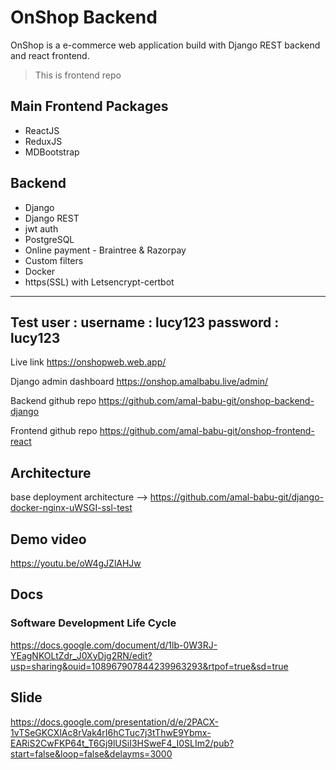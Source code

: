 # OnShop Backend

OnShop is a e-commerce web application
build with Django REST backend and react frontend.

> This is frontend repo

## Main Frontend Packages 
* ReactJS
* ReduxJS
* MDBootstrap

## Backend
* Django
* Django REST
* jwt auth
* PostgreSQL
* Online payment - Braintree & Razorpay
* Custom filters
* Docker
* https(SSL) with Letsencrypt-certbot
---
Test user : username : lucy123
            password : lucy123
---
Live link https://onshopweb.web.app/

Django admin dashboard https://onshop.amalbabu.live/admin/

Backend github repo https://github.com/amal-babu-git/onshop-backend-django

Frontend github repo https://github.com/amal-babu-git/onshop-frontend-react

## Architecture
base deployment architecture -->
https://github.com/amal-babu-git/django-docker-nginx-uWSGI-ssl-test

## Demo video
https://youtu.be/oW4gJZlAHJw
## Docs
### Software Development Life Cycle

https://docs.google.com/document/d/1lb-0W3RJ-YEagNKOLtZdr_J0XyDjg2RN/edit?usp=sharing&ouid=108967907844239963293&rtpof=true&sd=true

## Slide

https://docs.google.com/presentation/d/e/2PACX-1vTSeGKCXlAc8rVak4rI6hCTuc7j3tThwE9Ybmx-EARiS2CwFKP64t_T6Gj9lUSiI3HSweF4_I0SLIm2/pub?start=false&loop=false&delayms=3000
